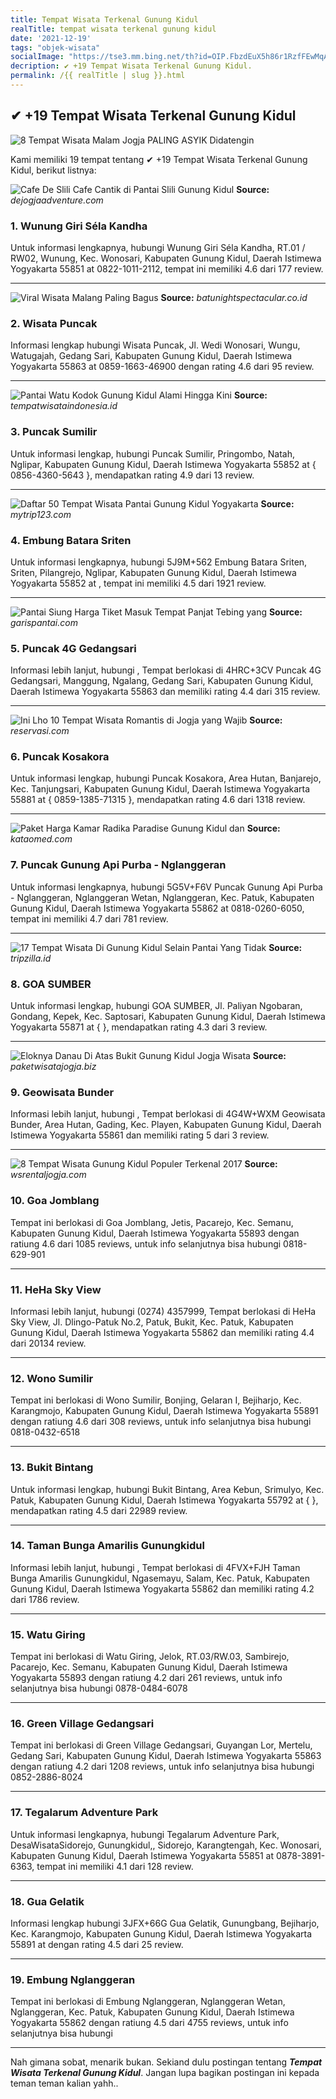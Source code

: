 ```yaml
---
title: Tempat Wisata Terkenal Gunung Kidul
realTitle: tempat wisata terkenal gunung kidul
date: '2021-12-19'
tags: "objek-wisata"
socialImage: "https://tse3.mm.bing.net/th?id=OIP.FbzdEuX5h86r1RzfFEwMqAHaFM&amp;pid=15.1"
decription: ✔ +19 Tempat Wisata Terkenal Gunung Kidul.
permalink: /{{ realTitle | slug }}.html
---
```


## ✔ +19 Tempat Wisata Terkenal Gunung Kidul

![8 Tempat Wisata Malam Jogja PALING ASYIK Didatengin](http://wisatabaru.com/wp-content/uploads/2017/05/malioboro-di-malam-hari.jpg)



Kami memiliki 19 tempat tentang ✔ +19 Tempat Wisata Terkenal Gunung Kidul, berikut listnya:



![Cafe De Slili Cafe Cantik di Pantai Slili Gunung Kidul ](https://tse2.mm.bing.net/th?id=OIP.tDHmNKeCF7KJfP1NdeNUBgHaEK&amp;pid=15.1)
**Source:** _dejogjaadventure.com_


### 1. Wunung Giri Séla Kandha



Untuk informasi lengkapnya, hubungi Wunung Giri Séla Kandha, RT.01 / RW02, Wunung, Kec. Wonosari, Kabupaten Gunung Kidul, Daerah Istimewa Yogyakarta 55851 at 0822-1011-2112, tempat ini memiliki 4.6 dari 177 review.

---


![Viral Wisata Malang Paling Bagus](https://tse2.mm.bing.net/th?id=OIP.uHhoXsc_I6gxe1pKJIcOrQHaE7&amp;pid=15.1)
**Source:** _batunightspectacular.co.id_


### 2. Wisata Puncak



Informasi lengkap hubungi Wisata Puncak, Jl. Wedi Wonosari, Wungu, Watugajah, Gedang Sari, Kabupaten Gunung Kidul, Daerah Istimewa Yogyakarta 55863 at 0859-1663-46900 dengan rating 4.6 dari 95 review.

---


![Pantai Watu Kodok Gunung Kidul Alami Hingga Kini](https://tse2.mm.bing.net/th?id=OIP.SZUXDUCd5k1Z2bdq5338SQHaEK&amp;pid=15.1)
**Source:** _tempatwisataindonesia.id_


### 3. Puncak Sumilir



Untuk informasi lengkap, hubungi Puncak Sumilir, Pringombo, Natah, Nglipar, Kabupaten Gunung Kidul, Daerah Istimewa Yogyakarta 55852 at { 0856-4360-5643 }, mendapatkan rating 4.9 dari 13 review.

---


![Daftar 50 Tempat Wisata Pantai Gunung Kidul Yogyakarta ](https://tse2.mm.bing.net/th?id=OIP.zWIde2_ZfxpRvYjFLMI7BgHaEd&amp;pid=15.1)
**Source:** _mytrip123.com_


### 4. Embung Batara Sriten



Untuk informasi lengkapnya, hubungi 5J9M+562 Embung Batara Sriten, Sriten, Pilangrejo, Nglipar, Kabupaten Gunung Kidul, Daerah Istimewa Yogyakarta 55852 at , tempat ini memiliki 4.5 dari 1921 review.

---


![Pantai Siung Harga Tiket Masuk Tempat Panjat Tebing yang ](https://tse1.mm.bing.net/th?id=OIP.pNkZjlz4r0dKIFgzEgnBQQHaJQ&amp;pid=15.1)
**Source:** _garispantai.com_


### 5. Puncak 4G Gedangsari



Informasi lebih lanjut, hubungi , Tempat berlokasi di 4HRC+3CV Puncak 4G Gedangsari, Manggung, Ngalang, Gedang Sari, Kabupaten Gunung Kidul, Daerah Istimewa Yogyakarta 55863 dan memiliki rating 4.4 dari 315 review.

---


![Ini Lho 10 Tempat Wisata Romantis di Jogja yang Wajib ](https://tse4.mm.bing.net/th?id=OIP.WQ-H5k2JK_j-QCINjeyK7QHaE_&amp;pid=15.1)
**Source:** _reservasi.com_


### 6. Puncak Kosakora



Untuk informasi lengkap, hubungi Puncak Kosakora, Area Hutan, Banjarejo, Kec. Tanjungsari, Kabupaten Gunung Kidul, Daerah Istimewa Yogyakarta 55881 at { 0859-1385-71315 }, mendapatkan rating 4.6 dari 1318 review.

---


![Paket Harga Kamar Radika Paradise Gunung Kidul dan ](https://tse1.mm.bing.net/th?id=OIP.EV3pTMylWL3VTznvl2LY3wHaJQ&amp;pid=15.1)
**Source:** _kataomed.com_


### 7. Puncak Gunung Api Purba - Nglanggeran



Untuk informasi lengkapnya, hubungi 5G5V+F6V Puncak Gunung Api Purba - Nglanggeran, Nglanggeran Wetan, Nglanggeran, Kec. Patuk, Kabupaten Gunung Kidul, Daerah Istimewa Yogyakarta 55862 at 0818-0260-6050, tempat ini memiliki 4.7 dari 781 review.

---


![17 Tempat Wisata Di Gunung Kidul Selain Pantai Yang Tidak ](https://tse3.mm.bing.net/th?id=OIP.0EPLIKLO16qrSrbvXObWKwHaFj&amp;pid=15.1)
**Source:** _tripzilla.id_


### 8. GOA SUMBER



Untuk informasi lengkap, hubungi GOA SUMBER, Jl. Paliyan Ngobaran, Gondang, Kepek, Kec. Saptosari, Kabupaten Gunung Kidul, Daerah Istimewa Yogyakarta 55871 at {  }, mendapatkan rating 4.3 dari 3 review.

---


![Eloknya Danau Di Atas Bukit Gunung Kidul Jogja  Wisata ](https://tse2.mm.bing.net/th?id=OIP.PJhcrtrcZsX3U5E0KNIP3gHaFj&amp;pid=15.1)
**Source:** _paketwisatajogja.biz_


### 9. Geowisata Bunder



Informasi lebih lanjut, hubungi , Tempat berlokasi di 4G4W+WXM Geowisata Bunder, Area Hutan, Gading, Kec. Playen, Kabupaten Gunung Kidul, Daerah Istimewa Yogyakarta 55861 dan memiliki rating 5 dari 3 review.

---


![8 Tempat Wisata Gunung Kidul Populer  Terkenal 2017](https://tse1.mm.bing.net/th?id=OIP.NenayDXKSdFsCHJNY66CdwHaE8&amp;pid=15.1)
**Source:** _wsrentaljogja.com_


### 10. Goa Jomblang



Tempat ini berlokasi di Goa Jomblang, Jetis, Pacarejo, Kec. Semanu, Kabupaten Gunung Kidul, Daerah Istimewa Yogyakarta 55893 dengan ratiung 4.6 dari 1085 reviews, untuk info selanjutnya bisa hubungi 0818-629-901

---


### 11. HeHa Sky View



Informasi lebih lanjut, hubungi (0274) 4357999, Tempat berlokasi di HeHa Sky View, Jl. Dlingo-Patuk No.2, Patuk, Bukit, Kec. Patuk, Kabupaten Gunung Kidul, Daerah Istimewa Yogyakarta 55862 dan memiliki rating 4.4 dari 20134 review.

---


### 12. Wono Sumilir



Tempat ini berlokasi di Wono Sumilir, Bonjing, Gelaran I, Bejiharjo, Kec. Karangmojo, Kabupaten Gunung Kidul, Daerah Istimewa Yogyakarta 55891 dengan ratiung 4.6 dari 308 reviews, untuk info selanjutnya bisa hubungi 0818-0432-6518

---


### 13. Bukit Bintang



Untuk informasi lengkap, hubungi Bukit Bintang, Area Kebun, Srimulyo, Kec. Patuk, Kabupaten Gunung Kidul, Daerah Istimewa Yogyakarta 55792 at {  }, mendapatkan rating 4.5 dari 22989 review.

---


### 14. Taman Bunga Amarilis Gunungkidul



Informasi lebih lanjut, hubungi , Tempat berlokasi di 4FVX+FJH Taman Bunga Amarilis Gunungkidul, Ngasemayu, Salam, Kec. Patuk, Kabupaten Gunung Kidul, Daerah Istimewa Yogyakarta 55862 dan memiliki rating 4.2 dari 1786 review.

---


### 15. Watu Giring



Tempat ini berlokasi di Watu Giring, Jelok, RT.03/RW.03, Sambirejo, Pacarejo, Kec. Semanu, Kabupaten Gunung Kidul, Daerah Istimewa Yogyakarta 55893 dengan ratiung 4.2 dari 261 reviews, untuk info selanjutnya bisa hubungi 0878-0484-6078

---


### 16. Green Village Gedangsari



Tempat ini berlokasi di Green Village Gedangsari, Guyangan Lor, Mertelu, Gedang Sari, Kabupaten Gunung Kidul, Daerah Istimewa Yogyakarta 55863 dengan ratiung 4.2 dari 1208 reviews, untuk info selanjutnya bisa hubungi 0852-2886-8024

---


### 17. Tegalarum Adventure Park



Untuk informasi lengkapnya, hubungi Tegalarum Adventure Park, DesaWisataSidorejo, Gunungkidul,, Sidorejo, Karangtengah, Kec. Wonosari, Kabupaten Gunung Kidul, Daerah Istimewa Yogyakarta 55851 at 0878-3891-6363, tempat ini memiliki 4.1 dari 128 review.

---


### 18. Gua Gelatik



Informasi lengkap hubungi 3JFX+66G Gua Gelatik, Gunungbang, Bejiharjo, Kec. Karangmojo, Kabupaten Gunung Kidul, Daerah Istimewa Yogyakarta 55891 at  dengan rating 4.5 dari 25 review.

---


### 19. Embung Nglanggeran



Tempat ini berlokasi di Embung Nglanggeran, Nglanggeran Wetan, Nglanggeran, Kec. Patuk, Kabupaten Gunung Kidul, Daerah Istimewa Yogyakarta 55862 dengan ratiung 4.5 dari 4755 reviews, untuk info selanjutnya bisa hubungi 

---









Nah gimana sobat, menarik bukan. Sekiand dulu postingan tentang ***Tempat Wisata Terkenal Gunung Kidul***. Jangan lupa bagikan postingan ini kepada teman teman kalian yahh..
